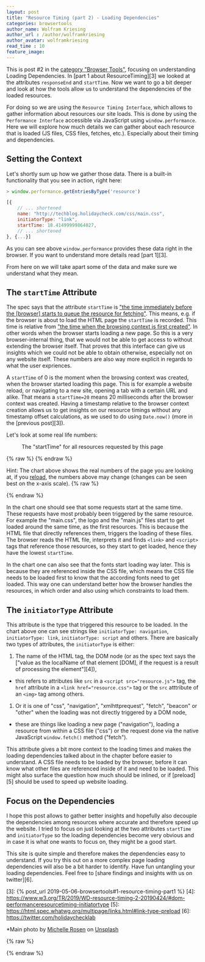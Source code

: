 ```yaml
---
layout: post
title: "Resource Timing (part 2) - Loading Dependencies"
categories: browsertools
author_name: Wolfram Kriesing
author_url : /author/wolframkriesing
author_avatar: wolframkriesing
read_time : 10
feature_image: 
---
```


This is post #2 in the [category "Browser Tools"][0], focusing on understanding Loading Dependencies. In [part 1 about ResourceTiming][3] we looked at the attributes `responseEnd` and `startTime`. Now we want to go a bit deeper and look at how the tools allow us to understand the dependencies of the loaded resources.

For doing so we are using the `Resource Timing Interface`, which allows to gather information about resources our site loads. This is done by using the `Performance Interface` accessible via JavaScript using `window.performance`. Here we will explore how much details we can gather about each resource that is loaded (JS files, CSS files, fetches, etc.). Especially about their timing and dependencies.

## Setting the Context

Let's shortly sum up how we gather those data. There is a built-in functionality that you see in action, right here:

```js
> window.performance.getEntriesByType('resource')
```

```js
[{
    // ... shortened
    name: "http://techblog.holidaycheck.com/css/main.css",
    initiatorType: "link",
    startTime: 18.41499999864027,
    // ... shortened
}, {...}]
```

As you can see above `window.performance` provides these data right in the browser. If you want to understand more details read [part 1][3].

From here on we will take apart some of the data and make sure we understand what they mean.

## The `startTime` Attribute

The spec says that the attribute `startTime` is ["the time immediately before the [browser] starts to queue the resource for fetching"][2]. This means, e.g. if the browser is about to load the HTML page the `startTime` is recorded. This time is relative from ["the time when the browsing context is first created"][1]. In other words when the browser starts loading a new page. So this is a very browser-internal thing, that we would not be able to get access to without extending the browser itself. That proves that this interface can give us insights which we could not be able to obtain otherwise, especially not on any website itself. These numbers are also way more explicit in regards to what the user expriences.

A `startTime` of 0 is the moment when the browsing context was created, when the browser started loading this page. This is for example a website reload, or navigating to a new site, opening a tab with a certain URL and alike. That means a `startTime=20` means 20 milliseconds after the browser context was created. Having a timestamp relative to the browser context creation allows us to get insights on our resource timings without any timestamp offset calculations, as we used to do using `Date.now()` (more in the [previous post][3]).

Let's look at some real life numbers:

<figure id="chart-1">
    <hc-chart id="waterfall-chart-1" style="height: 350px;"></hc-chart>
    <figcaption>The "startTime" for all resources requested by this page</figcaption>
</figure>
{% raw %}
<script type="text/javascript">
  window.__loadChartFunctions__ = [];
  window.__loadChartFunctions__.push(() => {
    const chart = document.querySelector('#waterfall-chart-1');
    const resources = [
      ...window.performance.getEntriesByType('navigation'),
      ...window.performance.getEntriesByType('resource'),
    ];
    const startTimes = resources.map(
      resource => ({label: `${resource.name} - (initiatorType: ${resource.initiatorType})`, value: resource.startTime}));
    chart.updateChartData(startTimes);
  });
</script>
{% endraw %}

Hint: The chart above shows the real numbers of the page you are looking at, if you <a id="reload-link-1" href="{{ page.url }}?force-reload=0#chart-1">reload</a>, the numbers above may change (changes can be seen best on the x-axis scale).
{% raw %}
<script type="text/javascript">
  (() => {
    const anchor = document.querySelector('#reload-link-1');
    const href = anchor.getAttribute('href');
    const counter = +(new URL(location).searchParams.get('force-reload'));
    anchor.setAttribute('href', href.replace(/force-reload=\d+/, 'force-reload=' + (counter+1)));
  })()
</script>
{% endraw %}

In the chart one should see that some requests start at the same time. These requests have most probably been triggered by the same resource. For example the "main.css", the logo and the "main.js" files start to get loaded around the same time, as the first resources. This is because the HTML file that directly references them, triggers the loading of these files. The browser reads the HTML file, interprets it and finds `<link>` and `<script>` tags that reference those resources, so they start to get loaded, hence they have the lowest `startTime`. 

In the chart one can also see that the fonts start loading way later. This is because they are referenced inside the CSS file, which means the CSS file needs to be loaded first to know that the according fonts need to get loaded. This way one can understand better how the browser handles the resources, in which order and also using which constraints to load them.

## The `initiatorType` Attribute

This attribute is the type that triggered this resource to be loaded. In the chart above one can see strings like `initiatorType: navigation`, `initiatorType: link`, `initiatorType: script` and others. There are basically two types of attributes, the `initiatorType` is either: 
1. The name of the HTML tag, the DOM node (or as the spec text says the ["value as the localName of that element [DOM], if the request is a result of processing the element"][4]),
  * this refers to attributes like `src` in a `<script src="resource.js">` tag, the `href` attribute in a `<link href="resource.css">` tag or the `src` atttribute of an `<img>` tag among others.
1. Or it is one of "css", "navigation", "xmlhttprequest", "fetch", "beacon" or "other" when the loading was not directly triggered by a DOM node,
  * these are things like loading a new page ("navigation"), loading a resource from within a CSS file ("css") or the request done via the native JavaScript `window.fetch()` method ("fetch").

This attribute gives a bit more context to the loading times and makes the loading dependencies talked about in the chapter before easier to understand. A CSS file needs to be loaded by the browser, before it can know what other files are referenced inside of it and need to be loaded. This might also surface the question how much should be inlined, or if [preload][5] should be used to speed up website loading.

## Focus on the Dependencies

I hope this post allows to gather better insights and hopefully also decouple the dependencies among resources where accurate and therefore speed up the website. I tried to focus on just looking at the two attributes `startTime` and `initiatorType` so the loading dependencies become very obvious and in case it is what one wants to focus on, they might be a good start. 

This site is quite simple and therefore makes the dependencies easy to understand. If you try this out on a more complex page loading dependencies will also be a bit harder to identify. Have fun untangling your loading dependencies. Feel free to [share findings and insights with us on twitter][6].

[0]: /category/browsertools
[1]: https://www.w3.org/TR/hr-time-2/#dfn-time-origin
[2]: https://www.w3.org/TR/2019/WD-resource-timing-2-20190424/#sec-performanceresourcetiming
[3]: {% post_url 2019-05-06-browsertools#1-resource-timing-part1 %}
[4]: https://www.w3.org/TR/2019/WD-resource-timing-2-20190424/#dom-performanceresourcetiming-initiatortype
[5]: https://html.spec.whatwg.org/multipage/links.html#link-type-preload
[6]: https://twitter.com/holidaychecklab

*Main photo by <a href="https://unsplash.com/photos/MmPamQEr-ec?utm_source=unsplash&utm_medium=referral&utm_content=creditCopyText">Michelle Rosen</a> on <a href="https://unsplash.com/?utm_source=unsplash&utm_medium=referral&utm_content=creditCopyText">Unsplash</a><br />

{% raw %}
<script type="text/javascript">
  (() => {
    const onLoaded = () => {
      window.customElements.whenDefined('hc-chart').then(() => {
        window.addEventListener('load', () => {
          window.__loadChartFunctions__.forEach(fn => fn());
        });
      });
    };
    const scriptTag = document.createElement('script');
    scriptTag.onload = onLoaded;
    scriptTag.setAttribute('type', 'module');
    scriptTag.setAttribute('src', 'https://holidaycheck.github.io/hc-live-chart-component/HcChart.js');
    document.head.insertBefore(scriptTag, document.head.childNodes[0]);
  })();
</script>
{% endraw %}

